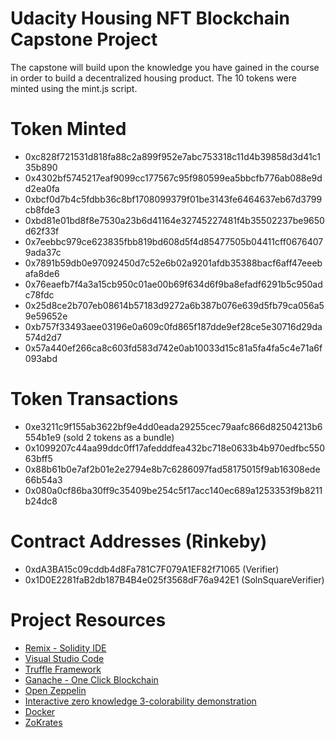 # Udacity Housing NFT Blockchain Capstone Project

The capstone will build upon the knowledge you have gained in the course in order to build a decentralized housing product. 
The 10 tokens were minted using the mint.js script.

# Token Minted

* 0xc828f721531d818fa88c2a899f952e7abc753318c11d4b39858d3d41c135b890
* 0x4302bf5745217eaf9099cc177567c95f980599ea5bbcfb776ab088e9dd2ea0fa
* 0xbcf0d7b4c5fdbb36c8bf1708099379f01be3143fe6464637eb67d3799cb8fde3
* 0xbd81e01bd8f8e7530a23b6d41164e32745227481f4b35502237be9650d62f33f
* 0x7eebbc979ce623835fbb819bd608d5f4d85477505b04411cff06764079ada37c
* 0x7891b59db0e97092450d7c52e6b02a9201afdb35388bacf6aff47eeebafa8de6
* 0x76eaefb7f4a3a15cb950c01ae00b69f634d6f9ba8efadf6291b5c950adc78fdc
* 0x25d8ce2b707eb08614b57183d9272a6b387b076e639d5fb79ca056a59e59652e
* 0xb757f33493aee03196e0a609c0fd865f187dde9ef28ce5e30716d29da574d2d7
* 0x57a440ef266ca8c603fd583d742e0ab10033d15c81a5fa4fa5c4e71a6f093abd

# Token Transactions

* 0xe3211c9f155ab3622bf9e4dd0eada29255cec79aafc866d82504213b6554b1e9 (sold 2 tokens as a bundle)
* 0x1099207c44aa99ddc0ff17afedddfea432bc718e0633b4b970edfbc55063bff5
* 0x88b61b0e7af2b01e2e2794e8b7c6286097fad58175015f9ab16308ede66b54a3
* 0x080a0cf86ba30ff9c35409be254c5f17acc140ec689a1253353f9b8211b24dc8

# Contract Addresses (Rinkeby)

* 0xdA3BA15c09cddb4d8Fa781C7F079A1EF82f71065 (Verifier)
* 0x1D0E2281faB2db187B4B4e025f3568dF76a942E1 (SolnSquareVerifier)

# Project Resources

* [Remix - Solidity IDE](https://remix.ethereum.org/)
* [Visual Studio Code](https://code.visualstudio.com/)
* [Truffle Framework](https://truffleframework.com/)
* [Ganache - One Click Blockchain](https://truffleframework.com/ganache)
* [Open Zeppelin ](https://openzeppelin.org/)
* [Interactive zero knowledge 3-colorability demonstration](http://web.mit.edu/~ezyang/Public/graph/svg.html)
* [Docker](https://docs.docker.com/install/)
* [ZoKrates](https://github.com/Zokrates/ZoKrates)
